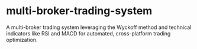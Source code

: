 # multi-broker-trading-system
A multi-broker trading system leveraging the Wyckoff method and technical indicators like RSI and MACD for automated, cross-platform trading optimization.
